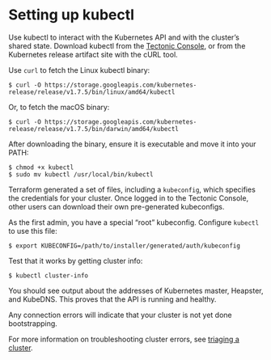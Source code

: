 # Setting up kubectl

Use kubectl to interact with the Kubernetes API and with the cluster’s shared state. Download kubectl from the [Tectonic Console][tectonic-kubectl], or from the Kubernetes release artifact site with the cURL tool.

Use `curl` to fetch the Linux kubectl binary:

```
$ curl -O https://storage.googleapis.com/kubernetes-release/release/v1.7.5/bin/linux/amd64/kubectl
```

Or, to fetch the macOS binary:

```
$ curl -O https://storage.googleapis.com/kubernetes-release/release/v1.7.5/bin/darwin/amd64/kubectl
```

After downloading the binary, ensure it is executable and move it into your PATH:

```
$ chmod +x kubectl
$ sudo mv kubectl /usr/local/bin/kubectl
```

Terraform generated a set of files, including a `kubeconfig`, which specifies the credentials for your cluster. Once logged in to the Tectonic Console, other users can download their own pre-generated kubeconfigs.

As the first admin, you have a special “root” kubeconfig. Configure `kubectl` to use this file:

```
$ export KUBECONFIG=/path/to/installer/generated/auth/kubeconfig
```

Test that it works by getting cluster info:

```
$ kubectl cluster-info
```

You should see output about the addresses of Kubernetes master, Heapster, and KubeDNS. This proves that the API is running and healthy.

Any connection errors will indicate that your cluster is not yet done bootstrapping.

For more information on troubleshooting cluster errors, see [triaging a cluster][triaging-cluster].


[triaging-cluster]: ../../troubleshooting/troubleshooting.md
[tectonic-kubectl]: ../aws/first-app.md#configuring-credentials
